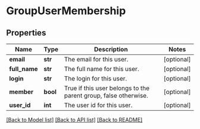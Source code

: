# GroupUserMembership

## Properties
Name | Type | Description | Notes
------------ | ------------- | ------------- | -------------
**email** | **str** | The email for this user. | [optional] 
**full_name** | **str** | The full name for this user. | [optional] 
**login** | **str** | The login for this user. | [optional] 
**member** | **bool** | True if this user belongs to the parent group, false otherwise. | [optional] 
**user_id** | **int** | The user id for this user. | [optional] 

[[Back to Model list]](../README.md#documentation-for-models) [[Back to API list]](../README.md#documentation-for-api-endpoints) [[Back to README]](../README.md)


